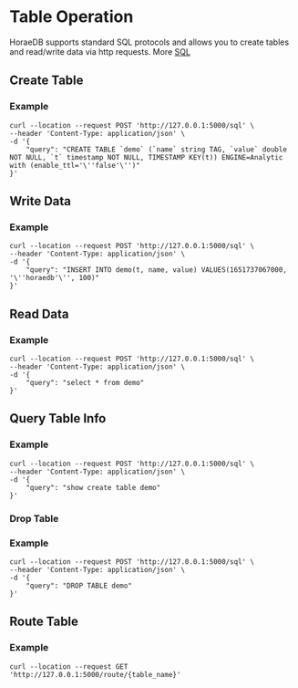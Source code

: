 # Table Operation

HoraeDB supports standard SQL protocols and allows you to create tables and read/write data via http requests. More [SQL](../sql/README.md)

## Create Table

### Example

```shell
curl --location --request POST 'http://127.0.0.1:5000/sql' \
--header 'Content-Type: application/json' \
-d '{
    "query": "CREATE TABLE `demo` (`name` string TAG, `value` double NOT NULL, `t` timestamp NOT NULL, TIMESTAMP KEY(t)) ENGINE=Analytic with (enable_ttl='\''false'\'')"
}'
```

## Write Data

### Example

```shell
curl --location --request POST 'http://127.0.0.1:5000/sql' \
--header 'Content-Type: application/json' \
-d '{
    "query": "INSERT INTO demo(t, name, value) VALUES(1651737067000, '\''horaedb'\'', 100)"
}'
```

## Read Data

### Example

```shell
curl --location --request POST 'http://127.0.0.1:5000/sql' \
--header 'Content-Type: application/json' \
-d '{
    "query": "select * from demo"
}'
```

## Query Table Info

### Example

```shell
curl --location --request POST 'http://127.0.0.1:5000/sql' \
--header 'Content-Type: application/json' \
-d '{
    "query": "show create table demo"
}'
```

### Drop Table

### Example

```shell
curl --location --request POST 'http://127.0.0.1:5000/sql' \
--header 'Content-Type: application/json' \
-d '{
    "query": "DROP TABLE demo"
}'
```

## Route Table

### Example

```shell
curl --location --request GET 'http://127.0.0.1:5000/route/{table_name}'
```
